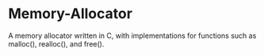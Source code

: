 # Memory-Allocator
A memory allocator written in C, with implementations for functions such as malloc(), realloc(), and free().
